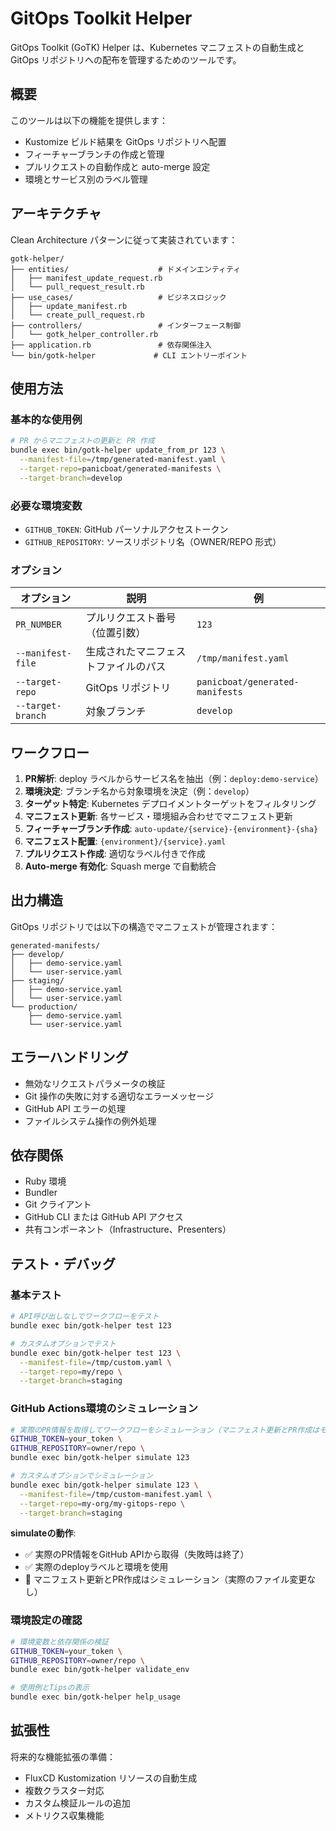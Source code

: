 # GitOps Toolkit Helper

GitOps Toolkit (GoTK) Helper は、Kubernetes マニフェストの自動生成と GitOps リポジトリへの配布を管理するためのツールです。

## 概要

このツールは以下の機能を提供します：

- Kustomize ビルド結果を GitOps リポジトリへ配置
- フィーチャーブランチの作成と管理
- プルリクエストの自動作成と auto-merge 設定
- 環境とサービス別のラベル管理

## アーキテクチャ

Clean Architecture パターンに従って実装されています：

```
gotk-helper/
├── entities/                    # ドメインエンティティ
│   ├── manifest_update_request.rb
│   └── pull_request_result.rb
├── use_cases/                   # ビジネスロジック
│   ├── update_manifest.rb
│   └── create_pull_request.rb
├── controllers/                 # インターフェース制御
│   └── gotk_helper_controller.rb
├── application.rb               # 依存関係注入
└── bin/gotk-helper             # CLI エントリーポイント
```

## 使用方法

### 基本的な使用例

```bash
# PR からマニフェストの更新と PR 作成
bundle exec bin/gotk-helper update_from_pr 123 \
  --manifest-file=/tmp/generated-manifest.yaml \
  --target-repo=panicboat/generated-manifests \
  --target-branch=develop
```

### 必要な環境変数

- `GITHUB_TOKEN`: GitHub パーソナルアクセストークン
- `GITHUB_REPOSITORY`: ソースリポジトリ名（OWNER/REPO 形式）

### オプション

| オプション | 説明 | 例 |
|-----------|------|-----|
| `PR_NUMBER` | プルリクエスト番号（位置引数） | `123` |
| `--manifest-file` | 生成されたマニフェストファイルのパス | `/tmp/manifest.yaml` |
| `--target-repo` | GitOps リポジトリ | `panicboat/generated-manifests` |
| `--target-branch` | 対象ブランチ | `develop` |

## ワークフロー

1. **PR解析**: deploy ラベルからサービス名を抽出（例：`deploy:demo-service`）
2. **環境決定**: ブランチ名から対象環境を決定（例：`develop`）
3. **ターゲット特定**: Kubernetes デプロイメントターゲットをフィルタリング
4. **マニフェスト更新**: 各サービス・環境組み合わせでマニフェスト更新
5. **フィーチャーブランチ作成**: `auto-update/{service}-{environment}-{sha}`
6. **マニフェスト配置**: `{environment}/{service}.yaml`
7. **プルリクエスト作成**: 適切なラベル付きで作成
8. **Auto-merge 有効化**: Squash merge で自動統合

## 出力構造

GitOps リポジトリでは以下の構造でマニフェストが管理されます：

```
generated-manifests/
├── develop/
│   ├── demo-service.yaml
│   └── user-service.yaml
├── staging/
│   ├── demo-service.yaml
│   └── user-service.yaml
└── production/
    ├── demo-service.yaml
    └── user-service.yaml
```

## エラーハンドリング

- 無効なリクエストパラメータの検証
- Git 操作の失敗に対する適切なエラーメッセージ
- GitHub API エラーの処理
- ファイルシステム操作の例外処理

## 依存関係

- Ruby 環境
- Bundler
- Git クライアント
- GitHub CLI または GitHub API アクセス
- 共有コンポーネント（Infrastructure、Presenters）

## テスト・デバッグ

### 基本テスト
```bash
# API呼び出しなしでワークフローをテスト
bundle exec bin/gotk-helper test 123

# カスタムオプションでテスト
bundle exec bin/gotk-helper test 123 \
  --manifest-file=/tmp/custom.yaml \
  --target-repo=my/repo \
  --target-branch=staging
```

### GitHub Actions環境のシミュレーション
```bash
# 実際のPR情報を取得してワークフローをシミュレーション（マニフェスト更新とPR作成はモック）
GITHUB_TOKEN=your_token \
GITHUB_REPOSITORY=owner/repo \
bundle exec bin/gotk-helper simulate 123

# カスタムオプションでシミュレーション
bundle exec bin/gotk-helper simulate 123 \
  --manifest-file=/tmp/custom-manifest.yaml \
  --target-repo=my-org/my-gitops-repo \
  --target-branch=staging
```

**simulateの動作**:
- ✅ 実際のPR情報をGitHub APIから取得（失敗時は終了）
- ✅ 実際のdeployラベルと環境を使用  
- 🔄 マニフェスト更新とPR作成はシミュレーション（実際のファイル変更なし）

### 環境設定の確認
```bash
# 環境変数と依存関係の検証
GITHUB_TOKEN=your_token \
GITHUB_REPOSITORY=owner/repo \
bundle exec bin/gotk-helper validate_env

# 使用例とTipsの表示
bundle exec bin/gotk-helper help_usage
```

## 拡張性

将来的な機能拡張の準備：

- FluxCD Kustomization リソースの自動生成
- 複数クラスター対応
- カスタム検証ルールの追加
- メトリクス収集機能